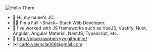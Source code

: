 ![Hello There](https://media.giphy.com/media/Nx0rz3jtxtEre/giphy.gif)

- 🖖 Hi, my name's JC.
- 👨‍💻 I'm a Full ~Snack~ Stack Web Developer.
- 🔭 I've worked with JS frameworks such as VueJS, Vuetify, Nuxt, Angular, Angular Material, NestJS, Typescript, etc.
- 🔗 http://blackraspberryyy.github.io/
- ✉️ carlo.valencia066@gmail.com
